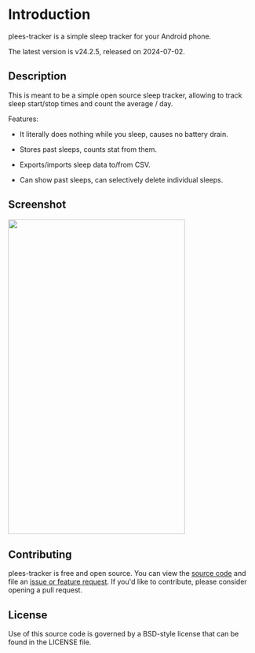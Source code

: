 # Introduction

plees-tracker is a simple sleep tracker for your Android phone.

The latest version is v24.2.5, released on 2024-07-02.

## Description

This is meant to be a simple open source sleep tracker, allowing to track sleep start/stop times and count the average / day.

Features:

- It literally does nothing while you sleep, causes no battery drain.

- Stores past sleeps, counts stat from them.

- Exports/imports sleep data to/from CSV.

- Can show past sleeps, can selectively delete individual sleeps.

## Screenshot

<img src="https://vmiklos.hu/plees-tracker/app/1.png"
    width="360"
    height="640">

## Contributing

plees-tracker is free and open source. You can view the [source code](https://github.com/vmiklos/plees-tracker) and file an [issue or feature request](https://github.com/vmiklos/plees-tracker/issues). If you'd like to contribute, please consider opening a pull request.

## License

Use of this source code is governed by a BSD-style license that can be found in
the LICENSE file.

